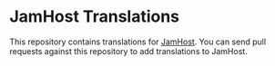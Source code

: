 JamHost Translations
===========================

This repository contains translations for [JamHost](https://jamhost.org).  You can send pull requests against this repository
to add translations to JamHost.
